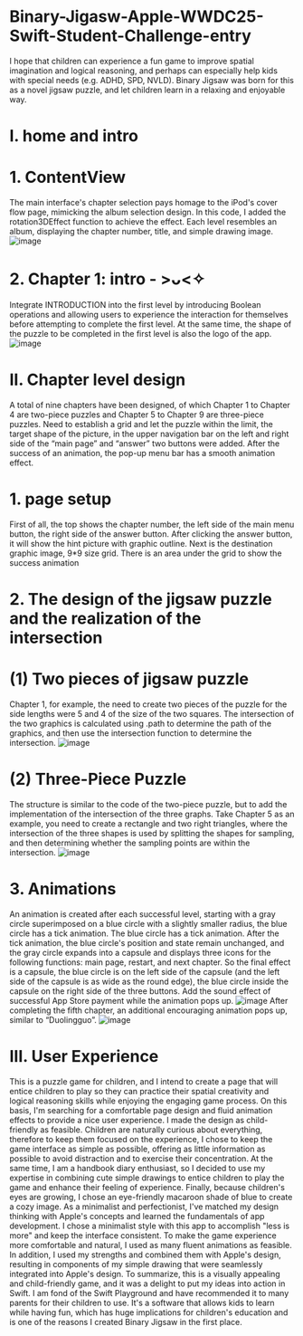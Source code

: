 # Binary-Jigasw-Apple-WWDC25-Swift-Student-Challenge-entry
I hope that children can experience a fun game to improve spatial imagination and logical reasoning, and perhaps can especially help kids with special needs (e.g. ADHD, SPD, NVLD). Binary Jigsaw was born for this as a novel jigsaw puzzle, and let children learn in a relaxing and enjoyable way.

# I. home and intro
# 1. ContentView
The main interface's chapter selection pays homage to the iPod's cover flow page, mimicking the album selection design.  In this code, I added the rotation3DEffect function to achieve the effect. Each level resembles an album, displaying the chapter number, title, and simple drawing image.
![image](https://github.com/user-attachments/assets/a2c0e513-b54d-437a-879d-3ad73c06db00)
# 2. Chapter 1: intro - >ᴗ<✧
Integrate INTRODUCTION into the first level by introducing Boolean operations and allowing users to experience the interaction for themselves before attempting to complete the first level. At the same time, the shape of the puzzle to be completed in the first level is also the logo of the app.
![image](https://github.com/user-attachments/assets/a95389bf-c54c-421c-a982-76168e2e8fcd)

# II. Chapter level design
A total of nine chapters have been designed, of which Chapter 1 to Chapter 4 are two-piece puzzles and Chapter 5 to Chapter 9 are three-piece puzzles. Need to establish a grid and let the puzzle within the limit, the target shape of the picture, in the upper navigation bar on the left and right side of the “main page” and “answer” two buttons were added. After the success of an animation, the pop-up menu bar has a smooth animation effect.
# 1. page setup
First of all, the top shows the chapter number, the left side of the main menu button, the right side of the answer button. After clicking the answer button, it will show the hint picture with graphic outline. Next is the destination graphic image, 9*9 size grid. There is an area under the grid to show the success animation
# 2. The design of the jigsaw puzzle and the realization of the intersection
# (1) Two pieces of jigsaw puzzle
Chapter 1, for example, the need to create two pieces of the puzzle for the side lengths were 5 and 4 of the size of the two squares. The intersection of the two graphics is calculated using .path to determine the path of the graphics, and then use the intersection function to determine the intersection.
![image](https://github.com/user-attachments/assets/52a7e931-3fc3-43c8-ae27-85364b477e6a)
# (2) Three-Piece Puzzle
The structure is similar to the code of the two-piece puzzle, but to add the implementation of the intersection of the three graphs. Take Chapter 5 as an example, you need to create a rectangle and two right triangles, where the intersection of the three shapes is used by splitting the shapes for sampling, and then determining whether the sampling points are within the intersection.
![image](https://github.com/user-attachments/assets/52ddb8c6-4039-4be9-85a8-c01cf88c6397)
# 3. Animations
An animation is created after each successful level, starting with a gray circle superimposed on a blue circle with a slightly smaller radius, the blue circle has a tick animation. The blue circle has a tick animation. After the tick animation, the blue circle's position and state remain unchanged, and the gray circle expands into a capsule and displays three icons for the following functions: main page, restart, and next chapter. So the final effect is a capsule, the blue circle is on the left side of the capsule (and the left side of the capsule is as wide as the round edge), the blue circle inside the capsule on the right side of the three buttons. Add the sound effect of successful App Store payment while the animation pops up.
![image](https://github.com/user-attachments/assets/36b6b563-c6db-440d-a3cd-538589303cac)
After completing the fifth chapter, an additional encouraging animation pops up, similar to “Duolingguo”.
![image](https://github.com/user-attachments/assets/7f77cf7b-03ea-4084-8a8c-2e98b9236d77)

# III. User Experience
This is a puzzle game for children, and I intend to create a page that will entice children to play so they can practice their spatial creativity and logical reasoning skills while enjoying the engaging game process. On this basis, I'm searching for a comfortable page design and fluid animation effects to provide a nice user experience.
I made the design as child-friendly as feasible. Children are naturally curious about everything, therefore to keep them focused on the experience, I chose to keep the game interface as simple as possible, offering as little information as possible to avoid distraction and to exercise their concentration. At the same time, I am a handbook diary enthusiast, so I decided to use my expertise in combining cute simple drawings to entice children to play the game and enhance their feeling of experience. Finally, because children's eyes are growing, I chose an eye-friendly macaroon shade of blue to create a cozy image.
As a minimalist and perfectionist, I've matched my design thinking with Apple's concepts and learned the fundamentals of app development. I chose a minimalist style with this app to accomplish "less is more" and keep the interface consistent. To make the game experience more comfortable and natural, I used as many fluent animations as feasible. In addition, I used my strengths and combined them with Apple's design, resulting in components of my simple drawing that were seamlessly integrated into Apple's design.
To summarize, this is a visually appealing and child-friendly game, and it was a delight to put my ideas into action in Swift. I am fond of the Swift Playground and have recommended it to many parents for their children to use. It's a software that allows kids to learn while having fun, which has huge implications for children's education and is one of the reasons I created Binary Jigsaw in the first place.

